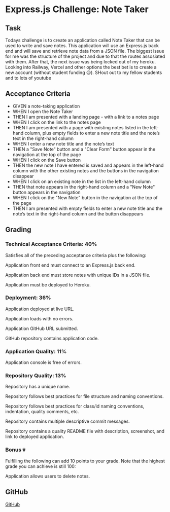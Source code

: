 # Express.js Challenge: Note Taker

## Task

Todays challenge is to create an application called Note Taker that can be used to write and save notes. This application will use an Express.js back end and will save and retrieve note data from a JSON file. The biggest issue for me was the structure of the project and due to that the routes assosiated with them. After that, the next issue was being locked out of my heroku. Looking into Railway, Vercel and other options the best bet is to create a new account (without student funding 😥). SHout out to my fellow students and to lots of youtube

## Acceptance Criteria

- GIVEN a note-taking application
- WHEN I open the Note Taker
- THEN I am presented with a landing page - with a link to a notes page
- WHEN I click on the link to the notes page
- THEN I am presented with a page with existing notes listed in the left-hand column, plus empty fields to enter a new note title and the note’s text in the right-hand column
- WHEN I enter a new note title and the note’s text
- THEN a "Save Note" button and a "Clear Form" button appear in the navigation at the top of the page
- WHEN I click on the Save button
- THEN the new note I have entered is saved and appears in the left-hand column with the other existing notes and the buttons in the navigation disappear
- WHEN I click on an existing note in the list in the left-hand column
- THEN that note appears in the right-hand column and a "New Note" button appears in the navigation
- WHEN I click on the "New Note" button in the navigation at the top of the page
- THEN I am presented with empty fields to enter a new note title and the note’s text in the right-hand column and the button disappears

## Grading

### Technical Acceptance Criteria: 40%

Satisfies all of the preceding acceptance criteria plus the following:

Application front end must connect to an Express.js back end.

Application back end must store notes with unique IDs in a JSON file.

Application must be deployed to Heroku.

### Deployment: 36%

Application deployed at live URL.

Application loads with no errors.

Application GitHub URL submitted.

GitHub repository contains application code.

### Application Quality: 11%

Application console is free of errors.

### Repository Quality: 13%

Repository has a unique name.

Repository follows best practices for file structure and naming conventions.

Repository follows best practices for class/id naming conventions, indentation, quality comments, etc.

Repository contains multiple descriptive commit messages.

Repository contains a quality README file with description, screenshot, and link to deployed application.

### Bonus 💀

Fulfilling the following can add 10 points to your grade. Note that the highest grade you can achieve is still 100:

Application allows users to delete notes.

## GitHub

[GitHub](https://github.com/Kenlau94/TakerOfNotes)
